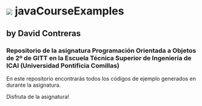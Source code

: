 # ![](https://raw.githubusercontent.com/DavidContrerasICAI/javaCourseExamples/master/images/logo.jpg) javaCourseExamples
## by David Contreras
### Repositorio de la asignatura Programación Orientada a Objetos de 2º de GITT en la Escuela Técnica Superior de Ingeniería de ICAI (Universidad Pontificia Comillas)
En este repositorio encontrarás todos los códigos de ejemplo generados en durante la asignatura.

Disfruta de la asignatura!



